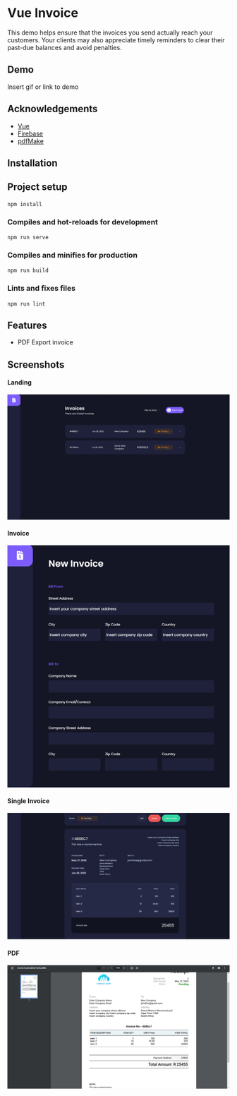 # Vue Invoice

This demo helps ensure that the invoices you send actually reach your customers. Your clients may also appreciate timely reminders to clear their past-due balances and avoid penalties.

## Demo

Insert gif or link to demo

## Acknowledgements

- [Vue](https://vuejs.org/)
- [Firebase](https://firebase.google.com/)
- [pdfMake](http://pdfmake.org/#/)

## Installation

## Project setup

```
npm install
```

### Compiles and hot-reloads for development

```
npm run serve
```

### Compiles and minifies for production

```
npm run build
```

### Lints and fixes files

```
npm run lint
```

## Features

- PDF Export invoice

## Screenshots

#### Landing

![Landing](./src/assets/screenshots/screen_shoot_00001.png)

#### Invoice

![Invoice](./src/assets/screenshots/screen_shoot_00002.png)

#### Single Invoice

![Single Invoice](./src/assets/screenshots/screen_shoot_00003.png)

#### PDF

![PDF](./src/assets/screenshots/screen_shoot_00004.png)
